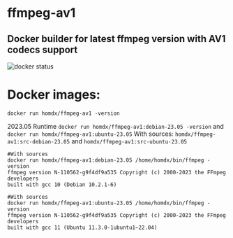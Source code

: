 # ffmpeg-av1

## Docker builder for latest ffmpeg version with AV1 codecs support

![docker status](https://github.com/homdx/ffmpeg-av1/actions/workflows/docker-image.yml/badge.svg)

# Docker images:

`docker run homdx/ffmpeg-av1 -version`

2023.05 Runtime `docker run homdx/ffmpeg-av1:debian-23.05 -version` and `docker run homdx/ffmpeg-av1:ubuntu-23.05`
        With sources: `homdx/ffmpeg-av1:src-debian-23.05` and `homdx/ffmpeg-av1:src-ubuntu-23.05`

```
#With sources
docker run homdx/ffmpeg-av1:debian-23.05 /home/homdx/bin/ffmpeg -version
ffmpeg version N-110562-g9f4df9a535 Copyright (c) 2000-2023 the FFmpeg developers
built with gcc 10 (Debian 10.2.1-6)
```

```
#With sources
docker run homdx/ffmpeg-av1:ubuntu-23.05 /home/homdx/bin/ffmpeg -version
ffmpeg version N-110562-g9f4df9a535 Copyright (c) 2000-2023 the FFmpeg developers
built with gcc 11 (Ubuntu 11.3.0-1ubuntu1~22.04)
```
